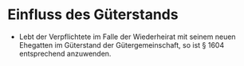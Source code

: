 # Einfluss des Güterstands

- Lebt der Verpflichtete im Falle der Wiederheirat mit seinem neuen Ehegatten im Güterstand der Gütergemeinschaft, so ist § 1604 entsprechend anzuwenden.

